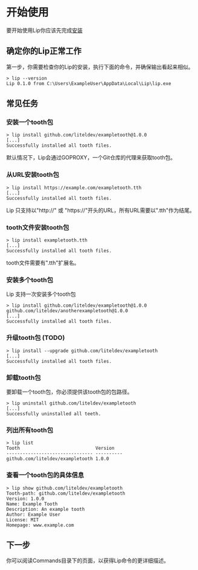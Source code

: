 # 开始使用

要开始使用Lip你应该先完成[安装](installation.md)

## 确定你的Lip正常工作

第一步，你需要检查你的Lip的安装，执行下面的命令，并确保输出看起来相似。

```shell
> lip --version
Lip 0.1.0 from C:\Users\ExampleUser\AppData\Local\Lip\lip.exe
```

## 常见任务

### 安装一个tooth包

```shell
> lip install github.com/liteldev/exampletooth@1.0.0
[...]
Successfully installed all tooth files.
```

默认情况下，Lip会通过GOPROXY，一个Git仓库的代理来获取tooth包。

### 从URL安装tooth包

```shell
> lip install https://example.com/exampletooth.tth
[...]
Successfully installed all tooth files.
```

Lip 只支持以"http://" 或 "https://"开头的URL，所有URL需要以".tth"作为结尾。

### tooth文件安装tooth包

```shell
> lip install exampletooth.tth
[...]
Successfully installed all tooth files.
```

tooth文件需要有".tth"扩展名。

### 安装多个tooth包

Lip 支持一次安装多个tooth包

```shell
> lip install github.com/liteldev/exampletooth@1.0.0 github.com/liteldev/anotherexampletooth@1.0.0
[...]
Successfully installed all tooth files.
```

### 升级tooth包 (TODO)

```shell
> lip install --upgrade github.com/liteldev/exampletooth
[...]
Successfully installed all tooth files.
```

### 卸载tooth包

要卸载一个tooth包，你必须提供该tooth包的包路径。

```shell
> lip uninstall github.com/liteldev/exampletooth
[...]
Successfully uninstalled all teeth.
```

### 列出所有tooth包

```shell
> lip list
Tooth                            Version
-------------------------------- ----------
github.com/liteldev/exampletooth 1.0.0
```

### 查看一个tooth包的具体信息

```shell
> lip show github.com/liteldev/exampletooth
Tooth-path: github.com/liteldev/exampletooth
Version: 1.0.0
Name: Example Tooth
Description: An example tooth
Author: Example User
License: MIT
Homepage: www.example.com
```

## 下一步

你可以阅读Commands目录下的页面，以获得Lip命令的更详细描述。